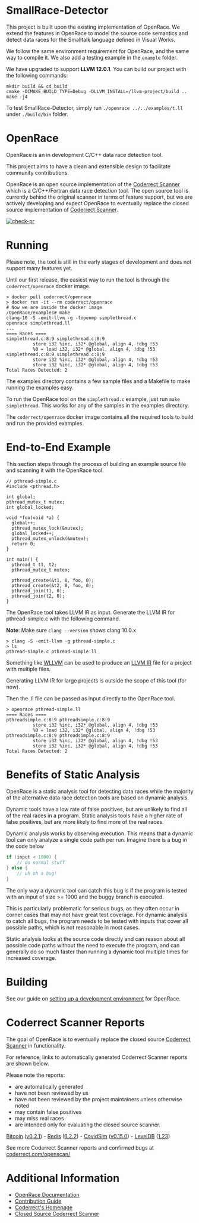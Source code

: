 

# SmallRace-Detector


This project is built upon the existing implementation of OpenRace. We extend the features in OpenRace to model the source code semantics and detect data races for the Smalltalk language defined in Visual Works.

We follow the same environment requirement for OpenRace, and the same way to compile it. We also add a testing example in the `example` folder.

We have upgraded to support **LLVM 12.0.1**. You can build our project with the following commands:

```
mkdir build && cd build
cmake -DCMAKE_BUILD_TYPE=Debug -DLLVM_INSTALL=/llvm-project/build ..
make -j4
```

To test SmallRace-Detector, simply run `./openrace ../../examples/t.ll` under `./build/bin` folder.


# OpenRace

OpenRace is an in development C/C++ data race detection tool.

This project aims to have a clean and extensible design to facilitate community contributions.

OpenRace is an open source implementation of the [Coderrect Scanner][CS] which is a C/C++/Fortran data race detection tool. The open source tool is currently behind the original scanner in terms of feature support, but we are actively developing and expect OpenRace to eventually replace the closed source implementation of [Coderrect Scanner][CS].

[CS]: https://coderrect.com/overview/

[![check-pr](https://github.com/coderrect-inc/OpenRace/actions/workflows/check-pr.yml/badge.svg?branch=develop)](https://github.com/coderrect-inc/OpenRace/actions/workflows/check-pr.yml)

# Running

Please note, the tool is still in the early stages of development and does not support many features yet.

Until our first release, the easiest way to run the tool is through the `coderrect/openrace` docker image.

```shell
> docker pull coderrect/openrace
> docker run -it --rm coderrect/openrace
# Now we are inside the docker image
/OpenRace/examples# make
clang-10 -S -emit-llvm -g -fopenmp simplethread.c
openrace simplethread.ll
...
==== Races ====
simplethread.c:8:9 simplethread.c:8:9
          store i32 %inc, i32* @global, align 4, !dbg !53
          %0 = load i32, i32* @global, align 4, !dbg !53
simplethread.c:8:9 simplethread.c:8:9
          store i32 %inc, i32* @global, align 4, !dbg !53
          store i32 %inc, i32* @global, align 4, !dbg !53
Total Races Detected: 2
```

The examples directory contains a few sample files and a Makefile to make running the examples easy.

To run the OpenRace tool on the `simplethread.c` example, just run `make simplethread`. This works for any of the samples in the examples directory.

The `coderrect/openrace` docker image contains all the required tools to build and run the provided examples.

# End-to-End Example

This section steps through the process of building an example source file and scanning it with the OpenRace tool.

```
// pthread-simple.c
#include <pthread.h>

int global;
pthread_mutex_t mutex;
int global_locked;

void *foo(void *a) {
  global++;
  pthread_mutex_lock(&mutex);
  global_locked++;
  pthread_mutex_unlock(&mutex);
  return 0;
}

int main() {
  pthread_t t1, t2;
  pthread_mutex_t mutex;

  pthread_create(&t1, 0, foo, 0);
  pthread_create(&t2, 0, foo, 0);
  pthread_join(t1, 0);
  pthread_join(t2, 0);
}
```
The OpenRace tool takes LLVM IR as input. Generate the LLVM IR for pthread-simple.c with the following command.

**Note**: Make sure `clang --version` shows clang 10.0.x

```
> clang -S -emit-llvm -g pthread-simple.c
> ls
pthread-simple.c pthread-simple.ll
```

Something like [WLLVM](https://github.com/travitch/whole-program-llvm) can be used to produce an [LLVM IR](https://llvm.org/docs/LangRef.html#abstract) file for a project with multiple files. 

Generating LLVM IR for large projects is outside the scope of this tool (for now).


Then the .ll file can be passed as input directly to the OpenRace tool.

```
> openrace pthread-simple.ll
==== Races ====
pthreadsimple.c:8:9 pthreadsimple.c:8:9
          store i32 %inc, i32* @global, align 4, !dbg !53
          %0 = load i32, i32* @global, align 4, !dbg !53
pthreadsimple.c:8:9 pthreadsimple.c:8:9
          store i32 %inc, i32* @global, align 4, !dbg !53
          store i32 %inc, i32* @global, align 4, !dbg !53
Total Races Detected: 2
```

# Benefits of Static Analysis

OpenRace is a static analysis tool for detecting data races while the majority of the alternative data race detection tools are based on dynamic analysis.

Dynamic tools have a low rate of false positives, but are unlikely to find all of the real races in a program. Static analysis tools have a higher rate of false positives, but are more likely to find more of the real races.

Dynamic analysis works by observing execution. This means that a dynamic tool can only analyze a single code path per run. Imagine there is a bug in the code below

```cpp
if (input < 1000) {
    // do normal stuff
} else {
    // uh oh a bug!
}
```

The only way a dynamic tool can catch this bug is if the program is tested with an input of size >= 1000 and the buggy branch is executed.

This is particularly problematic for serious bugs, as they often occur in corner cases that may not have great test coverage. For dynamic analysis to catch all bugs, the program needs to be tested with inputs that cover all possible paths, which is not reasonable in most cases.

Static analysis looks at the source code directly and can reason about all possible code paths without the need to execute the program, and can generally do so much faster than running a dynamic tool multiple times for increased coverage.

# Building

See our guide on [setting up a development environment](https://coderrect-inc.github.io/OpenRace/doc-setup-dev-env) for OpenRace.

# Coderrect Scanner Reports

The goal of OpenRace is to eventually replace the closed source [Coderrect Scanner](https://coderrect.com/download/) in functionality.

For reference, links to automatically generated Coderrect Scanner reports are shown below.

Please note the reports:
 - are automatically generated
 - have not been reviewed by us
 - have not been reviewed by the project maintainers unless otherwise noted
 - may contain false positives
 - may miss real races
 - are intended only for evaluating the closed source scanner.

[Bitcoin](http://cloud.coderrect.com/9459274ab6ea4da4bcc261a9cce18f61/bitcoind/bitcoind.html) ([v0.2.1](https://github.com/bitcoin/bitcoin/releases/tag/v0.21.0)) - [Redis](http://cloud.coderrect.com/79449cbe5ed9498f89ee92fcf03ac135/redis-server/redis-server.html) ([6.2.2](https://github.com/redis/redis/releases/tag/6.2.2)) - [CovidSim](http://cloud.coderrect.com/9e491bba57ba4c16acfa35c05d2485d7/CovidSim/CovidSim.html) ([v0.15.0](https://github.com/mrc-ide/covid-sim/releases/tag/v0.15.0)) - [LevelDB](http://cloud.coderrect.com/107afdad94a6403e8091f4019bbf9fb5/db_test/db_test.html) ([1.23](https://github.com/google/leveldb/releases/tag/1.23))

See more Coderrect Scanner reports and confirmed bugs at [coderrect.com/openscan/](https://coderrect.com/openscan/)

# Additional Information

- [OpenRace Documentation](https://coderrect-inc.github.io/OpenRace/)
- [Contribution Guide](https://github.com/coderrect-inc/OpenRace/blob/develop/CONTRIBUTING.md)
- [Coderrect's Homepage](https://coderrect.com/)
- [Closed Source Coderrect Scanner](https://coderrect.com/overview/)
